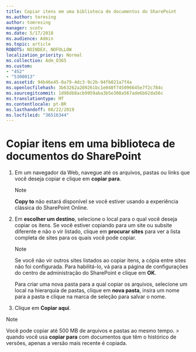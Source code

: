 ```yaml
---
title: Copiar itens em uma biblioteca de documentos do SharePoint
ms.author: toresing
author: tomresing
manager: scotv
ms.date: 5/17/2018
ms.audience: Admin
ms.topic: article
ROBOTS: NOINDEX, NOFOLLOW
localization_priority: Normal
ms.collection: Adm_O365
ms.custom:
- "452"
- "5300013"
ms.assetid: 94b46e45-0a79-4dc3-9c2b-94fb021a7f4a
ms.openlocfilehash: 3b63262a289261bc1e040f745096645e7f2c784c
ms.sourcegitcommit: 1d98db8acb9959aba3b5e308a567ade6b62da56c
ms.translationtype: MT
ms.contentlocale: pt-BR
ms.lasthandoff: 08/22/2019
ms.locfileid: "36516344"
---
```

# <a name="copy-items-in-a-sharepoint-document-library"></a>Copiar itens em uma biblioteca de documentos do SharePoint

1. Em um navegador da Web, navegue até os arquivos, pastas ou links que você deseja copiar e clique em **copiar para**.

    > [!NOTE]
    > **Copy to** não estará disponível se você estiver usando a experiência clássica do SharePoint Online.
  
2. Em **escolher um destino**, selecione o local para o qual você deseja copiar os itens. Se você estiver copiando para um site ou subsite diferente e não o vir listado, clique em **procurar sites** para ver a lista completa de sites para os quais você pode copiar.

    > [!NOTE]
    > Se você não vir outros sites listados ao copiar itens, a cópia entre sites não foi configurada. Para habilitá-lo, vá para a página de configurações do centro de administração do SharePoint e clique em **OK**.
  
    Para criar uma nova pasta para a qual copiar os arquivos, selecione um local na hierarquia de pastas, clique em **nova pasta**, insira um nome para a pasta e clique na marca de seleção para salvar o nome.

3. Clique em **Copiar aqui**.

> [!NOTE]
> Você pode copiar até 500 MB de arquivos e pastas ao mesmo tempo. > quando você usa **copiar para** com documentos que têm o histórico de versões, apenas a versão mais recente é copiada.
  